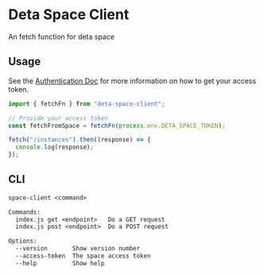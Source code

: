 # Deta Space Client

An fetch function for deta space

## Usage

See the [Authentication Doc](https://deta.space/docs/en/basics/cli/#authentication) for more information on how to get your access token.

```js
import { fetchFn } from "deta-space-client";

// Provide your access token
const fetchFromSpace = fetchFn(process.env.DETA_SPACE_TOKEN);

fetch("/instances").then((response) => {
  console.log(response);
});
```

## CLI

```txt
space-client <command>

Commands:
  index.js get <endpoint>   Do a GET request
  index.js post <endpoint>  Do a POST request

Options:
  --version       Show version number                                  [boolean]
  --access-token  The space access token                                [string]
  --help          Show help                                            [boolean]
```
